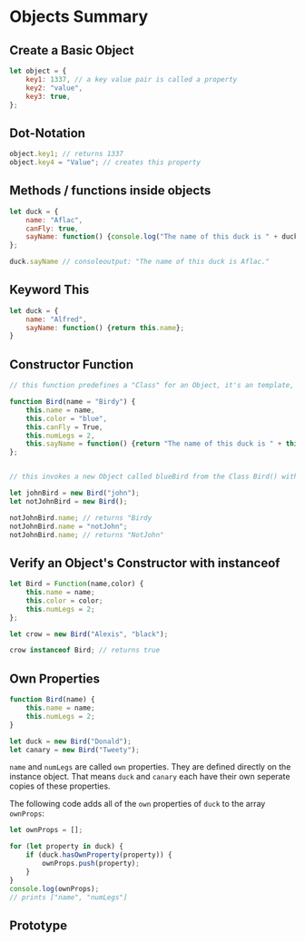 # Objects Summary

## Create a Basic Object

```js
let object = {
    key1: 1337, // a key value pair is called a property
    key2: "value", 
    key3: true,
};
```

## Dot-Notation

```js
object.key1; // returns 1337
object.key4 = "Value"; // creates this property
```

## Methods / functions inside objects

```js
let duck = {
    name: "Aflac",
    canFly: true,
    sayName: function() {console.log("The name of this duck is " + duck.name + ".");}
};

duck.sayName // consoleoutput: "The name of this duck is Aflac."
```

## Keyword This

```js
let duck = {
    name: "Alfred",
    sayName: function() {return this.name};
}
```

## Constructor Function

```js
// this function predefines a "Class" for an Object, it's an template, note it always starts with upperCase.

function Bird(name = "Birdy") {
    this.name = name,
    this.color = "blue",
    this.canFly = True,
    this.numLegs = 2,
    this.sayName = function() {return "The name of this duck is " + this.name + ".";}
};


// this invokes a new Object called blueBird from the Class Bird() with the name "john" or without anyname, so it will pick the default argument

let johnBird = new Bird("john");
let notJohnBird = new Bird();

notJohnBird.name; // returns "Birdy
notJohnBird.name = "notJohn";
notJohnBird.name; // returns "NotJohn"
```

## Verify an Object's Constructor with instanceof

```js
let Bird = Function(name,color) {
    this.name = name;
    this.color = color;
    this.numLegs = 2;
};

let crow = new Bird("Alexis", "black");

crow instanceof Bird; // returns true
```

## Own Properties
```js
function Bird(name) {
    this.name = name;
    this.numLegs = 2;
}

let duck = new Bird("Donald");
let canary = new Bird("Tweety");
```
`name` and `numLegs` are called `own` properties. They are defined directly on the instance object.
That means `duck` and `canary` each have their own seperate copies of these properties.

The following code adds all of the `own` properties of `duck` to the array `ownProps`:

```js
let ownProps = [];

for (let property in duck) {
    if (duck.hasOwnProperty(property)) {
        ownProps.push(property);
    }
}
console.log(ownProps);
// prints ["name", "numLegs"]
```

## Prototype 